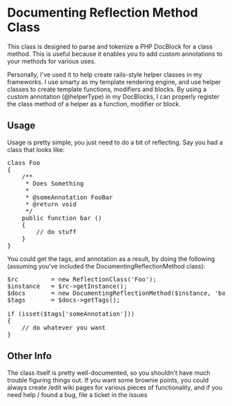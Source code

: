 # Documenting Reflection Method Class

This class is designed to parse and tokenize a PHP DocBlock for a class method.  This is useful because it
enables you to add custom annotations to your methods for various uses.

Personally, I've used it to help create rails-style helper classes in my frameworks.  I use smarty as my 
template rendering engine, and use helper classes to create template functions, modifiers and blocks.  By 
using a custom annotation (@helperType) in my DocBlocks, I can properly register the class method of a helper
as a function, modifier or block.

## Usage

Usage is pretty simple, you just need to do a bit of reflecting.  Say you had a class that looks like:

<pre>
class Foo
{
	/**
	 * Does Something
	 *
	 * @someAnnotation FooBar
	 * @return void
	 */
	public function bar ()
	{
		// do stuff
	}
}
</pre>

You could get the tags, and annotation as a result, by doing the following 
(assuming you've included the DocumentingReflectionMethod class):

<pre>
$rc 		= new ReflectionClass('Foo');
$instance 	= $rc->getInstance();
$docs		= new DocumentingReflectionMethod($instance, 'bar');
$tags		= $docs->getTags();

if (isset($tags['someAnnotation']))
{
	// do whatever you want
}
</pre>

## Other Info

The class itself is pretty well-documented, so you shouldn't have much trouble figuring things out.  If
you want some brownie points, you could always create /edit wiki pages for various pieces of functionality, and
if you need help / found a bug, file a ticket in the issues